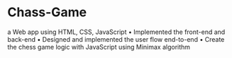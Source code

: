# Chass-Game
a Web app using HTML, CSS, JavaScript
• Implemented the front-end and back-end
• Designed and implemented the user flow end-to-end 
• Create the chess game logic with JavaScript using Minimax algorithm
